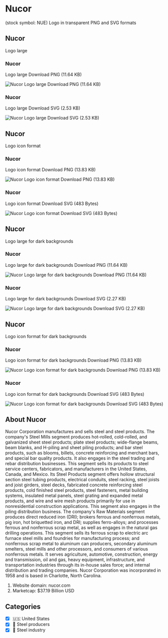 # Nucor
 (stock symbol: NUE) Logo in transparent PNG and SVG formats

## Nucor
 Logo large

### Nucor
 Logo large Download PNG (11.64 KB)

![Nucor
 Logo large Download PNG (11.64 KB)](/img/orig/NUE_BIG-622dea09.png)

### Nucor
 Logo large Download SVG (2.53 KB)

![Nucor
 Logo large Download SVG (2.53 KB)](/img/orig/NUE_BIG-33845168.svg)

## Nucor
 Logo icon format

### Nucor
 Logo icon format Download PNG (13.83 KB)

![Nucor
 Logo icon format Download PNG (13.83 KB)](/img/orig/NUE-a07c8adc.png)

### Nucor
 Logo icon format Download SVG (483 Bytes)

![Nucor
 Logo icon format Download SVG (483 Bytes)](/img/orig/NUE-c47237df.svg)

## Nucor
 Logo large for dark backgrounds

### Nucor
 Logo large for dark backgrounds Download PNG (11.64 KB)

![Nucor
 Logo large for dark backgrounds Download PNG (11.64 KB)](/img/orig/NUE_BIG.D-0db88b37.png)

### Nucor
 Logo large for dark backgrounds Download SVG (2.27 KB)

![Nucor
 Logo large for dark backgrounds Download SVG (2.27 KB)](/img/orig/NUE_BIG.D-6738e52d.svg)

## Nucor
 Logo icon format for dark backgrounds

### Nucor
 Logo icon format for dark backgrounds Download PNG (13.83 KB)

![Nucor
 Logo icon format for dark backgrounds Download PNG (13.83 KB)](/img/orig/NUE.D-d94dce4f.png)

### Nucor
 Logo icon format for dark backgrounds Download SVG (483 Bytes)

![Nucor
 Logo icon format for dark backgrounds Download SVG (483 Bytes)](/img/orig/NUE.D-1249cb49.svg)

## About Nucor


Nucor Corporation manufactures and sells steel and steel products. The company's Steel Mills segment produces hot-rolled, cold-rolled, and galvanized sheet steel products; plate steel products; wide-flange beams, beam blanks, and H-piling and sheet piling products; and bar steel products, such as blooms, billets, concrete reinforcing and merchant bars, and special bar quality products. It also engages in the steel trading and rebar distribution businesses. This segment sells its products to steel service centers, fabricators, and manufacturers in the United States, Canada, and Mexico. Its Steel Products segment offers hollow structural section steel tubing products, electrical conduits, steel racking, steel joists and joist girders, steel decks, fabricated concrete reinforcing steel products, cold finished steel products, steel fasteners, metal building systems, insulated metal panels, steel grating and expanded metal products, and wire and wire mesh products primarily for use in nonresidential construction applications. This segment also engages in the piling distribution business. The company's Raw Materials segment produces direct reduced iron (DRI); brokers ferrous and nonferrous metals, pig iron, hot briquetted iron, and DRI; supplies ferro-alloys; and processes ferrous and nonferrous scrap metal, as well as engages in the natural gas drilling operations. This segment sells its ferrous scrap to electric arc furnace steel mills and foundries for manufacturing process; and nonferrous scrap metal to aluminum can producers, secondary aluminum smelters, steel mills and other processors, and consumers of various nonferrous metals. It serves agriculture, automotive, construction, energy and transmission, oil and gas, heavy equipment, infrastructure, and transportation industries through its in-house sales force; and internal distribution and trading companies. Nucor Corporation was incorporated in 1958 and is based in Charlotte, North Carolina.

1. Website domain: nucor.com
2. Marketcap: $37.19 Billion USD


## Categories
- [x] 🇺🇸 United States
- [x] 🔩 Steel producers
- [x] 🔩 Steel industry
